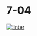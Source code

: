 # 7-04
[![linter](https://github.com/Rewa718/7-04/workflows/linter/badge.svg)](https://github.com/marketplace/actions/super-linter) 
